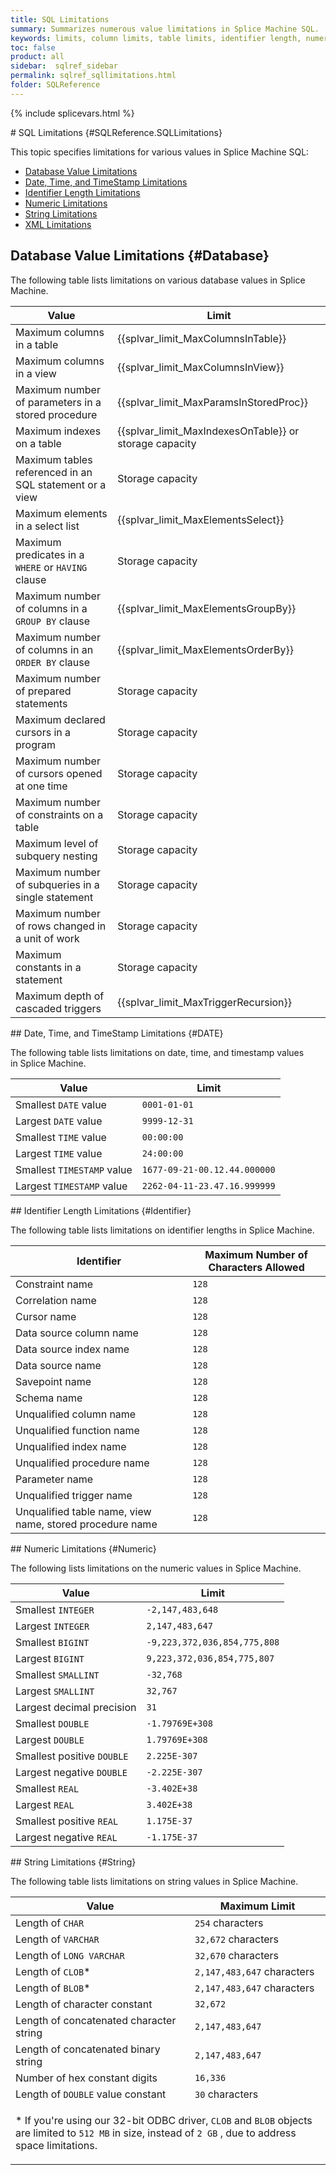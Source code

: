 ```yaml
---
title: SQL Limitations
summary: Summarizes numerous value limitations in Splice Machine SQL.
keywords: limits, column limits, table limits, identifier length, numeric limitations, string limitations, xml limitations, maximum limits in database
toc: false
product: all
sidebar:  sqlref_sidebar
permalink: sqlref_sqllimitations.html
folder: SQLReference
---
```

\{% include splicevars.html %} <section>
<div class="TopicContent" data-swiftype-index="true" markdown="1">
# SQL Limitations   {#SQLReference.SQLLimitations}

This topic specifies limitations for various values in Splice Machine
SQL:

* [Database Value Limitations](#Database)
* [Date, Time, and TimeStamp Limitations](#DATE)
* [Identifier Length Limitations](#Identifier)
* [Numeric Limitations](#Numeric)
* [String Limitations](#String)
* [XML Limitations](#XML)

## Database Value Limitations   {#Database}

The following table lists limitations on various database values
in Splice Machine.

<table summary="Database value limitations in Splice Machine">
                <col />
                <col />
                <thead>
                    <tr>
                        <th>Value</th>
                        <th>Limit</th>
                    </tr>
                </thead>
                <tbody>
                    <tr>
                        <td>Maximum columns in a table</td>
                        <td class="CodeFont">{{splvar_limit_MaxColumnsInTable}}
                        </td>
                    </tr>
                    <tr>
                        <td>Maximum columns in a view</td>
                        <td class="CodeFont">{{splvar_limit_MaxColumnsInView}}
                        </td>
                    </tr>
                    <tr>
                        <td>Maximum number of parameters in a stored procedure</td>
                        <td class="CodeFont">{{splvar_limit_MaxParamsInStoredProc}}
                        </td>
                    </tr>
                    <tr>
                        <td>Maximum indexes on a table</td>
                        <td class="CodeFont">{{splvar_limit_MaxIndexesOnTable}}<span class="bodyFont"> or storage capacity</span>
                        </td>
                    </tr>
                    <tr>
                        <td>Maximum tables referenced in an SQL statement or a view</td>
                        <td>Storage capacity</td>
                    </tr>
                    <tr>
                        <td>Maximum elements in a select list</td>
                        <td class="CodeFont">{{splvar_limit_MaxElementsSelect}}
                        </td>
                    </tr>
                    <tr>
                        <td>Maximum predicates in a <code>WHERE</code> or <code>HAVING</code> clause</td>
                        <td>Storage capacity</td>
                    </tr>
                    <tr>
                        <td>Maximum number of columns in a <code>GROUP BY</code> clause</td>
                        <td class="CodeFont">{{splvar_limit_MaxElementsGroupBy}}
                        </td>
                    </tr>
                    <tr>
                        <td>Maximum number of columns in an <code>ORDER BY</code> clause</td>
                        <td class="CodeFont">{{splvar_limit_MaxElementsOrderBy}}
                        </td>
                    </tr>
                    <tr>
                        <td>Maximum number of prepared statements</td>
                        <td>Storage capacity</td>
                    </tr>
                    <tr>
                        <td>Maximum declared cursors in a program</td>
                        <td>Storage capacity</td>
                    </tr>
                    <tr>
                        <td>Maximum number of cursors opened at one time</td>
                        <td>Storage capacity</td>
                    </tr>
                    <tr>
                        <td>Maximum number of constraints on a table</td>
                        <td>Storage capacity</td>
                    </tr>
                    <tr>
                        <td>Maximum level of subquery nesting</td>
                        <td>Storage capacity</td>
                    </tr>
                    <tr>
                        <td>Maximum number of subqueries in a single statement</td>
                        <td>Storage capacity</td>
                    </tr>
                    <tr>
                        <td>Maximum number of rows changed in a unit of work</td>
                        <td>Storage capacity</td>
                    </tr>
                    <tr>
                        <td>Maximum constants in a statement</td>
                        <td>Storage capacity</td>
                    </tr>
                    <tr>
                        <td>Maximum depth of cascaded triggers</td>
                        <td class="CodeFont">{{splvar_limit_MaxTriggerRecursion}}
                        </td>
                    </tr>
                </tbody>
            </table>
## Date, Time, and TimeStamp Limitations   {#DATE}

The following table lists limitations on date, time, and timestamp
values in Splice Machine.

<table summary="Date and time value limitations in Splice Machine">
                <col />
                <col />
                <thead>
                    <tr>
                        <th>Value</th>
                        <th>Limit</th>
                    </tr>
                </thead>
                <tbody>
                    <tr>
                        <td>Smallest <code>DATE</code> value</td>
                        <td><code>0001-01-01</code></td>
                    </tr>
                    <tr>
                        <td>Largest <code>DATE</code> value</td>
                        <td><code>9999-12-31</code></td>
                    </tr>
                    <tr>
                        <td>Smallest <code>TIME</code> value</td>
                        <td><code>00:00:00</code></td>
                    </tr>
                    <tr>
                        <td>Largest <code>TIME</code> value</td>
                        <td><code>24:00:00</code></td>
                    </tr>
                    <tr>
                        <td>Smallest <code>TIMESTAMP</code> value</td>
                        <td><code>1677-09-21-00.12.44.000000</code></td>
                    </tr>
                    <tr>
                        <td>Largest <code>TIMESTAMP</code> value</td>
                        <td><code>2262-04-11-23.47.16.999999</code></td>
                    </tr>
                </tbody>
            </table>
## Identifier Length Limitations   {#Identifier}

The following table lists limitations on identifier lengths in Splice
Machine.

<table summary="Identifier length limitations in Splice Machine">
                <col />
                <col />
                <thead>
                    <tr>
                        <th>Identifier</th>
                        <th>Maximum Number of Characters Allowed</th>
                    </tr>
                </thead>
                <tbody>
                    <tr>
                        <td>Constraint name</td>
                        <td><code>128</code></td>
                    </tr>
                    <tr>
                        <td>Correlation name</td>
                        <td><code>128</code></td>
                    </tr>
                    <tr>
                        <td>Cursor name</td>
                        <td><code>128</code></td>
                    </tr>
                    <tr>
                        <td>Data source column name</td>
                        <td><code>128</code></td>
                    </tr>
                    <tr>
                        <td>Data source index name</td>
                        <td><code>128</code></td>
                    </tr>
                    <tr>
                        <td>Data source name</td>
                        <td><code>128</code></td>
                    </tr>
                    <tr>
                        <td>Savepoint name</td>
                        <td><code>128</code></td>
                    </tr>
                    <tr>
                        <td>Schema name</td>
                        <td><code>128</code></td>
                    </tr>
                    <tr>
                        <td>Unqualified column name</td>
                        <td><code>128</code></td>
                    </tr>
                    <tr>
                        <td>Unqualified function name</td>
                        <td><code>128</code></td>
                    </tr>
                    <tr>
                        <td>Unqualified index name</td>
                        <td><code>128</code></td>
                    </tr>
                    <tr>
                        <td>Unqualified procedure name</td>
                        <td><code>128</code></td>
                    </tr>
                    <tr>
                        <td>Parameter name</td>
                        <td><code>128</code></td>
                    </tr>
                    <tr>
                        <td>Unqualified trigger name</td>
                        <td><code>128</code></td>
                    </tr>
                    <tr>
                        <td>Unqualified table name, view name, stored procedure name</td>
                        <td><code>128</code></td>
                    </tr>
                </tbody>
            </table>
## Numeric Limitations   {#Numeric}

The following lists limitations on the numeric values in Splice Machine.

<table summary="Numeric value limitations in Splice Machine">
                <col />
                <col />
                <thead>
                    <tr>
                        <th>Value</th>
                        <th>Limit</th>
                    </tr>
                </thead>
                <tbody>
                    <tr>
                        <td>Smallest <code>INTEGER</code></td>
                        <td><code>-2,147,483,648</code></td>
                    </tr>
                    <tr>
                        <td>Largest <code>INTEGER</code></td>
                        <td><code>2,147,483,647</code></td>
                    </tr>
                    <tr>
                        <td>Smallest <code>BIGINT</code></td>
                        <td><code>-9,223,372,036,854,775,808</code></td>
                    </tr>
                    <tr>
                        <td>Largest <code>BIGINT</code></td>
                        <td><code>9,223,372,036,854,775,807</code></td>
                    </tr>
                    <tr>
                        <td>Smallest <code>SMALLINT</code></td>
                        <td><code>-32,768</code></td>
                    </tr>
                    <tr>
                        <td>Largest <code>SMALLINT</code></td>
                        <td><code>32,767</code></td>
                    </tr>
                    <tr>
                        <td>Largest decimal precision</td>
                        <td><code>31</code></td>
                    </tr>
                    <tr>
                        <td>Smallest <code>DOUBLE</code></td>
                        <td><code>-1.79769E+308</code></td>
                    </tr>
                    <tr>
                        <td>Largest <code>DOUBLE</code></td>
                        <td><code>1.79769E+308</code></td>
                    </tr>
                    <tr>
                        <td>Smallest positive <code>DOUBLE</code></td>
                        <td><code>2.225E-307</code></td>
                    </tr>
                    <tr>
                        <td>Largest negative <code>DOUBLE</code></td>
                        <td><code>-2.225E-307</code></td>
                    </tr>
                    <tr>
                        <td>Smallest <code>REAL</code></td>
                        <td><code>-3.402E+38</code></td>
                    </tr>
                    <tr>
                        <td>Largest <code>REAL</code></td>
                        <td><code>3.402E+38</code></td>
                    </tr>
                    <tr>
                        <td>Smallest positive <code>REAL</code></td>
                        <td><code>1.175E-37</code></td>
                    </tr>
                    <tr>
                        <td>Largest negative <code>REAL</code></td>
                        <td><code>-1.175E-37</code></td>
                    </tr>
                </tbody>
            </table>
## String Limitations   {#String}

The following table lists limitations on string values in Splice
Machine.

<table summary="String value limitations in Splice Machine">
                <col />
                <col />
                <thead>
                    <tr>
                        <th>Value</th>
                        <th>Maximum Limit</th>
                    </tr>
                </thead>
                <tbody>
                    <tr>
                        <td>Length of <code>CHAR</code></td>
                        <td><code>254</code> characters</td>
                    </tr>
                    <tr>
                        <td>Length of <code>VARCHAR</code></td>
                        <td><code>32,672</code> characters</td>
                    </tr>
                    <tr>
                        <td>Length of <code>LONG VARCHAR</code></td>
                        <td><code>32,670</code> characters</td>
                    </tr>
                    <tr>
                        <td>Length of <code>CLOB</code>*</td>
                        <td><code>2,147,483,647</code> characters</td>
                    </tr>
                    <tr>
                        <td>Length of <code>BLOB</code>*</td>
                        <td><code>2,147,483,647</code> characters</td>
                    </tr>
                    <tr>
                        <td>Length of character constant</td>
                        <td><code>32,672</code>
                        </td>
                    </tr>
                    <tr>
                        <td>Length of concatenated character string</td>
                        <td><code>2,147,483,647</code>
                        </td>
                    </tr>
                    <tr>
                        <td>Length of concatenated binary string</td>
                        <td><code>2,147,483,647</code>
                        </td>
                    </tr>
                    <tr>
                        <td>Number of hex constant digits</td>
                        <td><code>16,336</code>
                        </td>
                    </tr>
                    <tr>
                        <td>Length of <code>DOUBLE</code> value constant</td>
                        <td><code>30</code> characters</td>
                    </tr>
                    <tr>
                        <td colspan="2">
                            <div class="indented">
                                <p colspan="2">* If you're using our 32-bit ODBC driver, <code>CLOB</code> and <code>BLOB</code> objects are limited to <code>512 MB</code> in size, instead of <code>2 GB</code> , due to address space limitations.</p>
                            </div>
                        </td>
                    </tr>
                </tbody>
            </table>
</div>
</section>

